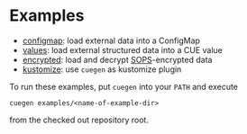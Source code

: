 # Examples

* [configmap](configmap): load external data into a ConfigMap
* [values](values): load external structured data into a CUE value
* [encrypted](encrypted): load and decrypt [SOPS][SOPS]-encrypted data
* [kustomize](kustomize): use `cuegen` as kustomize plugin

To run these examples, put `cuegen` into your `PATH` and execute

    cuegen examples/<name-of-example-dir>

from the checked out repository root.

[SOPS]:   https://github.com/mozilla/sops